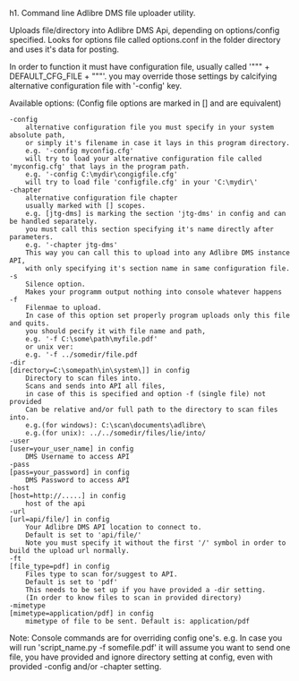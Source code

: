 h1. Command line Adlibre DMS file uploader utility.

Uploads file/directory into Adlibre DMS Api, depending on options/config specified.
Looks for options file called options.conf in the folder directory and uses it's data for posting.

In order to function it must have configuration file, usually called '""" + DEFAULT_CFG_FILE + """'.
you may override those settings by calcifying alternative configuration file with '-config' key.

Available options:
(Config file options are marked in [] and are equivalent)

    -config
        alternative configuration file you must specify in your system absolute path,
        or simply it's filename in case it lays in this program directory.
        e.g. '-config myconfig.cfg'
        will try to load your alternative configuration file called 'myconfig.cfg' that lays in the program path.
        e.g. '-config C:\mydir\congigfile.cfg'
        will try to load file 'configfile.cfg' in your 'C:\mydir\'
    -chapter
        alternative configuration file chapter
        usually marked with [] scopes.
        e.g. [jtg-dms] is marking the section 'jtg-dms' in config and can be handled separately.
        you must call this section specifying it's name directly after parameters.
        e.g. '-chapter jtg-dms'
        This way you can call this to upload into any Adlibre DMS instance API,
        with only specifying it's section name in same configuration file.
    -s
        Silence option.
        Makes your programm output nothing into console whatever happens
    -f
        Filenmae to upload.
        In case of this option set properly program uploads only this file and quits.
        you should pecify it with file name and path,
        e.g. '-f C:\some\path\myfile.pdf'
        or unix ver:
        e.g. '-f ../somedir/file.pdf
    -dir
    [directory=C:\somepath\in\system\]] in config
        Directory to scan files into.
        Scans and sends into API all files,
        in case of this is specified and option -f (single file) not provided
        Can be relative and/or full path to the directory to scan files into.
        e.g.(for windows): C:\scan\documents\adlibre\
        e.g.(for unix): ../../somedir/files/lie/into/
    -user
    [user=your_user_name] in config
        DMS Username to access API
    -pass
    [pass=your_password] in config
        DMS Password to access API
    -host
    [host=http://.....] in config
        host of the api
    -url
    [url=api/file/] in config
        Your Adlibre DMS API location to connect to.
        Default is set to 'api/file/'
        Note you must specify it without the first '/' symbol in order to build the upload url normally.
    -ft
    [file_type=pdf] in config
        Files type to scan for/suggest to API.
        Default is set to 'pdf'
        This needs to be set up if you have provided a -dir setting.
        (In order to know files to scan in provided directory)
    -mimetype
    [mimetype=application/pdf] in config
        mimetype of file to be sent. Default is: application/pdf

Note: Console commands are for overriding config one's.
e.g. In case you will run 'script_name.py -f somefile.pdf'
it will assume you want to send one file, you have provided and ignore directory setting at config,
even with provided -config and/or -chapter setting.

